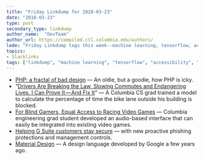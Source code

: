 ```yaml
---
title: "Friday Linkdump for 2018-03-23"
date: "2018-03-23"
type: post
secondary_type: linkdump
author_name:  "DevTeam"
author_url: https://compiled.ctl.columbia.edu/authors/
lede: "Friday Linkdump tags this week--machine learning, tensorflow, accessibility, material design, design, php."
topics: 
- Slacklinks
tags: ["linkdump", "machine learning", "tensorflow", "accessibility", "material design", "design", "php"]
---
```

* [PHP: a fractal of bad design](https://eev.ee/blog/2012/04/09/php-a-fractal-of-bad-design/)
— An oldie, but a goodie, how PHP is icky.
* “[Drivers Are Breaking the Law, Slowing Commutes and Endangering Lives. I Can Prove It — And Fix It](https://medium.com/@alex.morgan.bell/drivers-are-breaking-the-law-slowing-commutes-and-endangering-lives-i-can-prove-it-and-fix-it-9fe1f9a101b9)”
— A Columbia CS grad trained a model to calculate the percentage of time the bike lane outside his building is blocked.
* [For Blind Gamers, Equal Access to Racing Video Games](http://engineering.columbia.edu/news/rad-blind-video-games)
— Columbia engineering grad student developed an audio-based interface that can easily be integrated into existing video games.
* [Helping G Suite customers stay secure](https://www.blog.google/products/g-suite/helping-g-suite-customers-stay-secure-new-proactive-phishing-protections-and-management-controls/)
— with new proactive phishing protections and management controls.
* [Material Design](https://material.io/)
— A design language developed by Google a few years ago.
